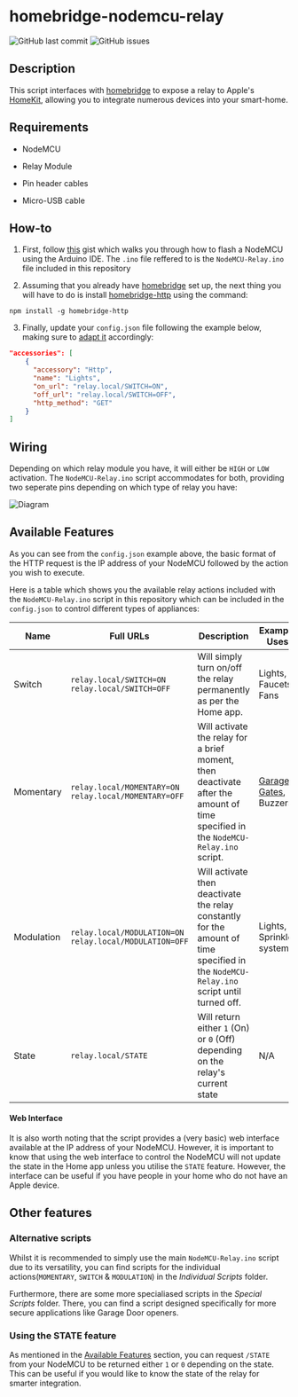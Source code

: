 # homebridge-nodemcu-relay

![GitHub last commit](https://img.shields.io/github/last-commit/Tommrodrigues/homebridge-nodemcu-relay.svg) ![GitHub issues](https://img.shields.io/github/issues/Tommrodrigues/homebridge-nodemcu-relay.svg)

## Description

This script interfaces with [homebridge](https://github.com/nfarina/homebridge) to expose a relay to Apple's [HomeKit](http://www.apple.com/ios/home/), allowing you to integrate numerous devices into your smart-home.

## Requirements

* NodeMCU

* Relay Module

* Pin header cables

* Micro-USB cable

## How-to

1. First, follow [this](https://gist.github.com/Tommrodrigues/8d9d3b886936ccea9c21f495755640dd) gist which walks you through how to flash a NodeMCU using the Arduino IDE. The `.ino` file reffered to is the `NodeMCU-Relay.ino` file included in this repository

2. Assuming that you already have [homebridge](https://github.com/nfarina/homebridge#installation) set up, the next thing you will have to do is install [homebridge-http](https://github.com/rudders/homebridge-http) using the command:
```
npm install -g homebridge-http
```

3. Finally, update your `config.json` file following the example below, making sure to [adapt it](#available-features) accordingly:

```json
"accessories": [
    {
      "accessory": "Http",
      "name": "Lights",
      "on_url": "relay.local/SWITCH=ON",
      "off_url": "relay.local/SWITCH=OFF",
      "http_method": "GET"
    }
]
```

## Wiring

Depending on which relay module you have, it will either be `HIGH` or `LOW` activation. The `NodeMCU-Relay.ino` script accommodates for both, providing two seperate pins depending on which type of relay you have:

![Diagram](https://image.ibb.co/hEDhFL/Wiring-Relay-Diagram.jpg)


## Available Features

As you can see from the `config.json` example above, the basic format of the HTTP request is the IP address of your NodeMCU followed by the action you wish to execute.

Here is a table which shows you the available relay actions included with the `NodeMCU-Relay.ino` script in this repository which can be included in the `config.json` to control different types of appliances:

| Name | Full URLs | Description | Example Uses |
| --- | --- | --- | --- |
| Switch | `relay.local/SWITCH=ON` `relay.local/SWITCH=OFF` | Will simply turn on/off the relay permanently as per the Home app. | Lights, Faucets, Fans |
| Momentary | `relay.local/MOMENTARY=ON` `relay.local/MOMENTARY=OFF` | Will activate the relay for a brief moment, then deactivate after the amount of time specified in the `NodeMCU-Relay.ino` script. | [Garages, Gates](#alternative-scripts), Buzzers |
| Modulation | `relay.local/MODULATION=ON` `relay.local/MODULATION=OFF` | Will activate then deactivate the relay constantly for the amount of time specified in the `NodeMCU-Relay.ino` script until turned off. | Lights, Sprinkler systems |
| State | `relay.local/STATE` | Will return either `1` (On) or `0` (Off) depending on the relay's current state | N/A |

#### Web Interface

It is also worth noting that the script provides a (very basic) web interface available at the IP address of your NodeMCU. However, it is important to know that using the web interface to control the NodeMCU will not update the state in the Home app unless you utilise the `STATE` feature. However, the interface can be useful if you have people in your home who do not have an Apple device.


## Other features

### Alternative scripts

Whilst it is recommended to simply use the main `NodeMCU-Relay.ino` script due to its versatility, you can find scripts for the individual actions(`MOMENTARY`, `SWITCH` & `MODULATION`) in the _Individual Scripts_ folder.

Furthermore, there are some more specialiased scripts in the _Special Scripts_ folder. There, you can find a script designed specifically for more secure applications like Garage Door openers.

### Using the STATE feature

As mentioned in the [Available Features](#available-features) section, you can request `/STATE` from your NodeMCU to be returned either `1` or `0` depending on the state. This can be useful if you would like to know the state of the relay for smarter integration.
